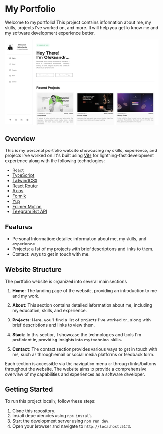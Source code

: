 # My Portfolio

Welcome to my portfolio! This project contains information about me, my skills, projects I've worked on, and more. It will help you get to know me and my software development experience better.

![PORTFOLIO](./src/assets/images/ReadMeImage.png)

## Overview

This is my personal portfolio website showcasing my skills, experience, and projects I've worked on. It's built using [Vite](https://vitejs.dev/) for lightning-fast development experience along with the following technologies:

- [React](https://react.dev/)
- [TypeScript](https://www.typescriptlang.org/)
- [TailwindCSS](https://tailwindcss.com/)
- [React Router](https://reactrouter.com/en/main)
- [Axios](https://axios-http.com/)
- [Formik](https://formik.org/)
- [Yup](https://github.com/jquense/yup)
- [Framer Motion](https://www.framer.com/motion/)
- [Telegram Bot API](https://core.telegram.org/bots/api)

## Features

- Personal Information: detailed information about me, my skills, and experience.
- Projects: a list of my projects with brief descriptions and links to them.
- Contact: ways to get in touch with me.

## Website Structure

The portfolio website is organized into several main sections:

1. **Home**: The landing page of the website, providing an introduction to me and my work.

2. **About**: This section contains detailed information about me, including my education, skills, and experience.

3. **Projects**: Here, you'll find a list of projects I've worked on, along with brief descriptions and links to view them.

4. **Stack**: In this section, I showcase the technologies and tools I'm proficient in, providing insights into my technical skills.

5. **Contact**: The contact section provides various ways to get in touch with me, such as through email or social media platforms or feedback form.

Each section is accessible via the navigation menu or through links/buttons throughout the website. The website aims to provide a comprehensive overview of my capabilities and experiences as a software developer.

## Getting Started

To run this project locally, follow these steps:

1. Clone this repository.
2. Install dependencies using `npm install`.
3. Start the development server using `npm run dev`.
4. Open your browser and navigate to `http://localhost:5173`.
